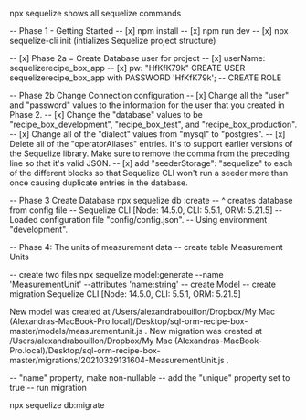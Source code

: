 npx sequelize shows all sequelize commands


-- Phase 1 - Getting Started
-- [x] npm install
-- [x] npm run dev
-- [x] npx sequelize-cli init  (intializes Sequelize project structure)

-- [x] Phase 2a = Create Database user for project
-- [x] userName: sequelizerecipe_box_app
-- [x] pw: "HfKfK79k"
CREATE USER sequelizerecipe_box_app
with PASSWORD 'HfKfK79k';
-- CREATE ROLE


-- Phase 2b Change Connection configuration
-- [x] Change all the "user" and "password" values to the information for the user that you created in Phase 2.
-- [x] Change the "database" values to be "recipe_box_development", "recipe_box_test", and "recipe_box_production".
-- [x] Change all of the "dialect" values from "mysql" to "postgres".
-- [x] Delete all of the "operatorAliases" entries. It's to support earlier versions of the Sequelize library. Make sure to remove the comma from the preceding line so that it's valid JSON.
-- [x] add "seederStorage": "sequelize" to each of the different blocks so that Sequelize CLI won't run a seeder more than once causing duplicate entries in the database.


-- Phase 3 Create Database
npx sequelize db :create -- ^ creates database from config file
-- Sequelize CLI [Node: 14.5.0, CLI: 5.5.1, ORM: 5.21.5]
-- Loaded configuration file "config/config.json".
-- Using environment "development".



-- Phase 4: The units of measurement data
-- create table Measurement Units


-- create two files
npx sequelize model:generate
 --name 'MeasurementUnit'
 --attributes 'name:string'
-- create Model
-- create migration
Sequelize CLI [Node: 14.5.0, CLI: 5.5.1, ORM: 5.21.5]

New model was created at /Users/alexandrabouillon/Dropbox/My Mac (Alexandras-MacBook-Pro.local)/Desktop/sql-orm-recipe-box-master/models/measurementunit.js .
New migration was created at /Users/alexandrabouillon/Dropbox/My Mac (Alexandras-MacBook-Pro.local)/Desktop/sql-orm-recipe-box-master/migrations/20210329131604-MeasurementUnit.js .

-- "name" property, make non-nullable
--  add the "unique" property set to true
-- run migration


npx sequelize db:migrate
